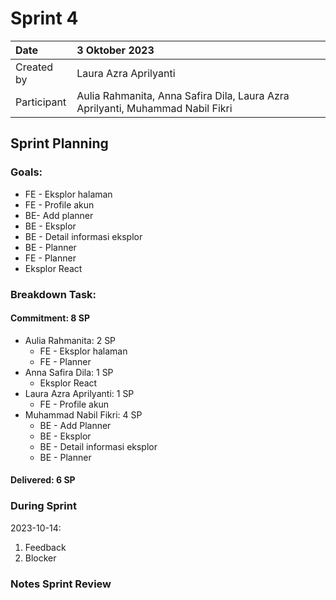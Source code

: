 # Sprint 4


|Date|3 Oktober 2023|
| :- | :- |
|Created by|Laura Azra Aprilyanti|
|Participant|Aulia Rahmanita, Anna Safira Dila, Laura Azra Aprilyanti, Muhammad Nabil Fikri|
## Sprint Planning
### Goals:
- FE - Eksplor halaman
- FE - Profile akun
- BE- Add planner
- BE - Eksplor
- BE - Detail informasi eksplor
- BE - Planner
- FE - Planner
- Eksplor React

### Breakdown Task:
#### Commitment: 8 SP
- Aulia Rahmanita: 2 SP
  - FE - Eksplor halaman
  - FE - Planner
- Anna Safira Dila: 1 SP
  - Eksplor React
- Laura Azra Aprilyanti: 1 SP
  - FE - Profile akun
- Muhammad Nabil Fikri: 4 SP
  - BE - Add Planner
  - BE - Eksplor
  - BE - Detail informasi eksplor
  - BE - Planner

#### Delivered:	 6 SP
### During Sprint
2023-10-14:

1. Feedback
2. Blocker
### Notes Sprint Review


